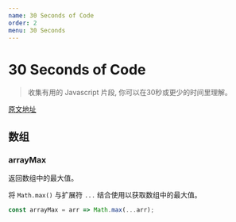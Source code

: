 ```yaml
---
name: 30 Seconds of Code
order: 2
menu: 30 Seconds
---
```


# 30 Seconds of Code

> 收集有用的 Javascript 片段, 你可以在30秒或更少的时间里理解。

[原文地址](https://github.com/kujian/30-seconds-of-code#table-of-contents)

## 数组

### arrayMax

返回数组中的最大值。

将 `Math.max()` 与扩展符 `...` 结合使用以获取数组中的最大值。

```js
const arrayMax = arr => Math.max(...arr);
```
